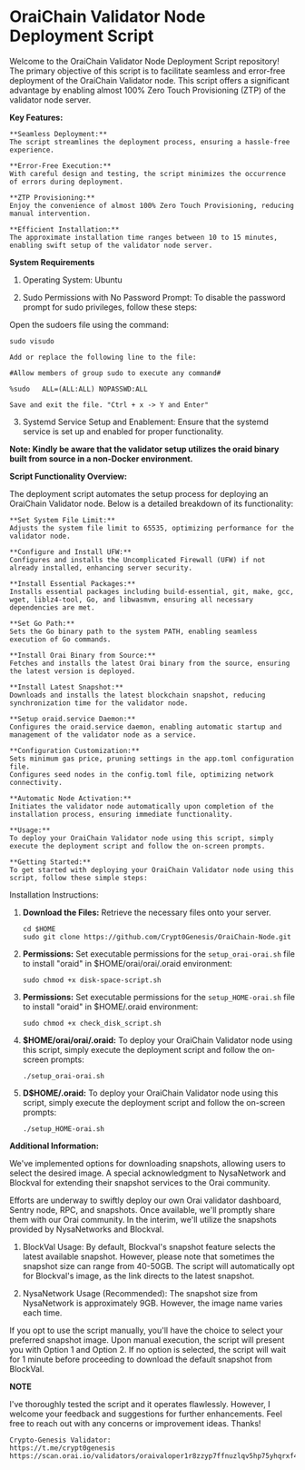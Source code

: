 # OraiChain Validator Node Deployment Script

Welcome to the OraiChain Validator Node Deployment Script repository! The primary objective of this script is to facilitate seamless and error-free deployment of the OraiChain Validator node. This script offers a significant advantage by enabling almost 100% Zero Touch Provisioning (ZTP) of the validator node server.

**Key Features:**
```
**Seamless Deployment:**
The script streamlines the deployment process, ensuring a hassle-free experience.

**Error-Free Execution:** 
With careful design and testing, the script minimizes the occurrence of errors during deployment.

**ZTP Provisioning:**
Enjoy the convenience of almost 100% Zero Touch Provisioning, reducing manual intervention.

**Efficient Installation:**
The approximate installation time ranges between 10 to 15 minutes, enabling swift setup of the validator node server.
```

**System Requirements**

1) Operating System: Ubuntu

2) Sudo Permissions with No Password Prompt:
To disable the password prompt for sudo privileges, follow these steps:

Open the sudoers file using the command: 
```
sudo visudo

Add or replace the following line to the file:

#Allow members of group sudo to execute any command#

%sudo   ALL=(ALL:ALL) NOPASSWD:ALL

Save and exit the file. "Ctrl + x -> Y and Enter"
```
3) Systemd Service Setup and Enablement:
Ensure that the systemd service is set up and enabled for proper functionality.


**Note: Kindly be aware that the validator setup utilizes the oraid binary built from source in a non-Docker environment.**


**Script Functionality Overview:**

The deployment script automates the setup process for deploying an OraiChain Validator node. Below is a detailed breakdown of its functionality:
```
**Set System File Limit:** 
Adjusts the system file limit to 65535, optimizing performance for the validator node.

**Configure and Install UFW:** 
Configures and installs the Uncomplicated Firewall (UFW) if not already installed, enhancing server security.

**Install Essential Packages:**
Installs essential packages including build-essential, git, make, gcc, wget, liblz4-tool, Go, and libwasmvm, ensuring all necessary dependencies are met.

**Set Go Path:** 
Sets the Go binary path to the system PATH, enabling seamless execution of Go commands.

**Install Orai Binary from Source:** 
Fetches and installs the latest Orai binary from the source, ensuring the latest version is deployed.

**Install Latest Snapshot:** 
Downloads and installs the latest blockchain snapshot, reducing synchronization time for the validator node.

**Setup oraid.service Daemon:** 
Configures the oraid.service daemon, enabling automatic startup and management of the validator node as a service.

**Configuration Customization:**
Sets minimum gas price, pruning settings in the app.toml configuration file.
Configures seed nodes in the config.toml file, optimizing network connectivity.

**Automatic Node Activation:** 
Initiates the validator node automatically upon completion of the installation process, ensuring immediate functionality.

**Usage:**
To deploy your OraiChain Validator node using this script, simply execute the deployment script and follow the on-screen prompts.

**Getting Started:**
To get started with deploying your OraiChain Validator node using this script, follow these simple steps:
```

Installation Instructions:

1. **Download the Files:** Retrieve the necessary files onto your server.
   ```
   cd $HOME
   sudo git clone https://github.com/Crypt0Genesis/OraiChain-Node.git
   ```
2. **Permissions:** Set executable permissions for the `setup_orai-orai.sh` file to install "oraid" in $HOME/orai/orai/.oraid environment:
   ```
   sudo chmod +x disk-space-script.sh
   ```
3. **Permissions:** Set executable permissions for the `setup_HOME-orai.sh` file to install "oraid" in $HOME/.oraid environment:
   ```
   sudo chmod +x check_disk_script.sh
   ```
4. **$HOME/orai/orai/.oraid:** To deploy your OraiChain Validator node using this script, simply execute the deployment script and follow the on-screen prompts:
   ```
   ./setup_orai-orai.sh
   ```
5. **D$HOME/.oraid:** To deploy your OraiChain Validator node using this script, simply execute the deployment script and follow the on-screen prompts:
   ```
   ./setup_HOME-orai.sh
   ```


**Additional Information:**

We've implemented options for downloading snapshots, allowing users to select the desired image. A special acknowledgment to NysaNetwork and Blockval for extending their snapshot services to the Orai community.

Efforts are underway to swiftly deploy our own Orai validator dashboard, Sentry node, RPC, and snapshots. Once available, we'll promptly share them with our Orai community. In the interim, we'll utilize the snapshots provided by NysaNetworks and Blockval.

1. BlockVal Usage:
   By default, Blockval's snapshot feature selects the latest available snapshot. However, please note that sometimes the snapshot size can range from 40-50GB.
   The script will automatically opt for Blockval's image, as the link directs to the latest snapshot. 

2. NysaNetwork Usage (Recommended):
   The snapshot size from NysaNetwork is approximately 9GB. However, the image name varies each time.
 
If you opt to use the script manually, you'll have the choice to select your preferred snapshot image. Upon manual execution, the script will present you with Option 1 and Option 2. If no option is selected, the script will wait for 1 minute before proceeding to download the default snapshot from BlockVal.

**NOTE**

I've thoroughly tested the script and it operates flawlessly. However, I welcome your feedback and suggestions for further enhancements. Feel free to reach out with any concerns or improvement ideas. Thanks!

```
Crypto-Genesis Validator:
https://t.me/crypt0genesis
https://scan.orai.io/validators/oraivaloper1r8zzyp7ffnuzlqv5hp75yhqrxf4g9fad532p7h
```
